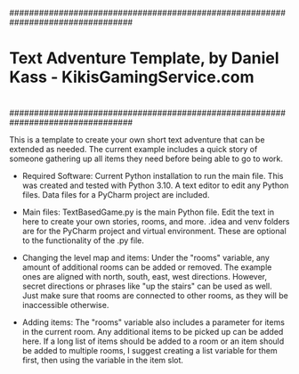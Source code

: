 #################################################################################
#										                                                            #
#										                                                            #
#	Text Adventure Template, by Daniel Kass - KikisGamingService.com	            #
#										                                                            #
#									                                                              #
#################################################################################


This is a template to create your own short text adventure that can be extended as needed. The current example includes a quick story of someone gathering up all items they need before being able to go to work.

- Required Software:
Current Python installation to run the main file. This was created and tested with Python 3.10.
A text editor to edit any Python files. Data files for a PyCharm project are included.

- Main files:
TextBasedGame.py is the main Python file. Edit the text in here to create your own stories, rooms, and more.
.idea and venv folders are for the PyCharm project and virtual environment. These are optional to the functionality of the .py file.

- Changing the level map and items:
Under the "rooms" variable, any amount of additional rooms can be added or removed. The example ones are aligned with north, south, east, west directions. However, secret directions or phrases like "up the stairs" can be used as well. Just make sure that rooms are connected to other rooms, as they will be inaccessible otherwise.

- Adding items:
The "rooms" variable also includes a parameter for items in the current room. Any additional items to be picked up can be added here. If a long list of items should be added to a room or an item should be added to multiple rooms, I suggest creating a list variable for them first, then using the variable in the item slot.
